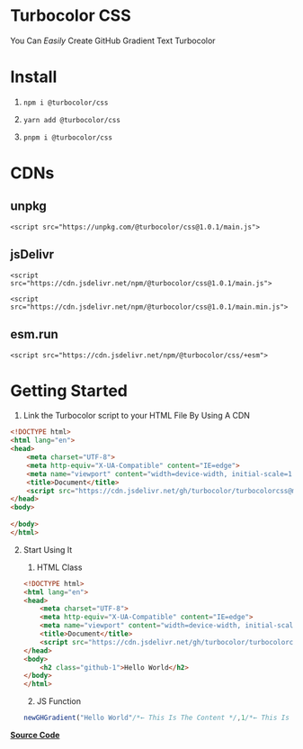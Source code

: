 # Turbocolor CSS

You Can *Easily* Create GitHub Gradient Text
Turbocolor

# Install
1. `npm i @turbocolor/css`

2. `yarn add @turbocolor/css`

3. `pnpm i @turbocolor/css`

# CDNs
## unpkg
```
<script src="https://unpkg.com/@turbocolor/css@1.0.1/main.js">
```

## jsDelivr
```
<script src="https://cdn.jsdelivr.net/npm/@turbocolor/css@1.0.1/main.js">
```

```
<script src="https://cdn.jsdelivr.net/npm/@turbocolor/css@1.0.1/main.min.js">
```

## esm.run
```
<script src="https://cdn.jsdelivr.net/npm/@turbocolor/css/+esm">
```

# Getting Started
1. Link the Turbocolor script to your HTML File By Using A CDN

```html
<!DOCTYPE html>
<html lang="en">
<head>
    <meta charset="UTF-8">
    <meta http-equiv="X-UA-Compatible" content="IE=edge">
    <meta name="viewport" content="width=device-width, initial-scale=1.0">
    <title>Document</title>
    <script src="https://cdn.jsdelivr.net/gh/turbocolor/turbocolorcss@master/main.min.js"></script>
</head>
<body>
    
</body>
</html>
```

2. 
    Start Using It

    1. HTML Class
    ```html
    <!DOCTYPE html>
    <html lang="en">
    <head>
        <meta charset="UTF-8">
        <meta http-equiv="X-UA-Compatible" content="IE=edge">
        <meta name="viewport" content="width=device-width, initial-scale=1.0">
        <title>Document</title>
        <script src="https://cdn.jsdelivr.net/gh/turbocolor/turbocolorcss@master/main.min.js"></script>
    </head>
    <body>
        <h2 class="github-1">Hello World</h2>
    </body>
    </html>
    ```

    2. JS Function

    ```js
    newGHGradient("Hello World"/*← This Is The Content */,1/*← This Is The Gradient Number */);
    ```
**[Source Code](https://turbocolor.github.io/css/source)**
